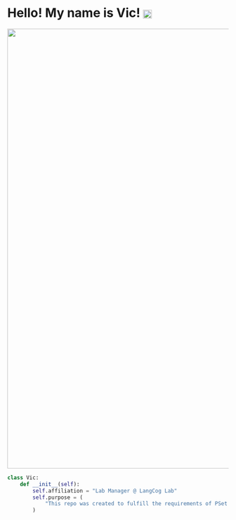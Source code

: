 
# Hello! My name is Vic!   <img src="https://www.google.com/url?sa=i&url=https%3A%2F%2Flangcog.stanford.edu%2F&psig=AOvVaw02iMi0wBWfjkdf6MJYuvMl&ust=1759263507934000&source=images&cd=vfe&opi=89978449&ved=0CBMQjRxqFwoTCKiVk7Xl_o8DFQAAAAAdAAAAABAK" width="20" style="vertical-align: middle; margin-right: 6px;">

<img src="https://media.giphy.com/media/v1.Y2lkPTc5MGI3NjExZjh2Mm94a2Q0bzYybm1nYWRsOGl3bmlpeHlvODgzYzhwa2c4YmNpMSZlcD12MV9naWZzX3NlYXJjaCZjdD1n/l46Cnk4ZRTlfeI32o/giphy.gif" width="1000"/>

```python
class Vic:
    def __init__(self):
        self.affiliation = "Lab Manager @ LangCog Lab"
        self.purpose = (
            "This repo was created to fulfill the requirements of PSet 01 for Psych 251.\n Please find PSYCH251_PSET1.rmd, a basic script written in R Markdown."
        )
```
